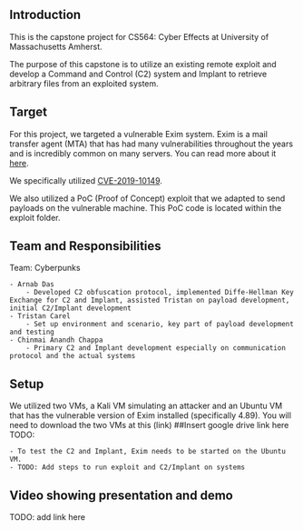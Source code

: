 
## Introduction
This is the capstone project for CS564: Cyber Effects at University of Massachusetts Amherst. 

The purpose of this capstone is to utilize an existing remote exploit and develop a Command and Control (C2) system and Implant to retrieve arbitrary files from an exploited system.

## Target
For this project, we targeted a vulnerable Exim system. Exim is a mail transfer agent (MTA) that has had many vulnerabilities throughout the years and is incredibly common on many servers. You can read more about it [here](https://en.wikipedia.org/wiki/Exim).

We specifically utilized [CVE-2019-10149](https://nvd.nist.gov/vuln/detail/cve-2019-10149).
    
We also utilized a PoC (Proof of Concept) exploit that we adapted to send payloads on the vulnerable machine. This PoC code is located within the exploit folder.

## Team and Responsibilities
Team: Cyberpunks

    - Arnab Das 
        - Developed C2 obfuscation protocol, implemented Diffe-Hellman Key Exchange for C2 and Implant, assisted Tristan on payload development, initial C2/Implant development
    - Tristan Carel
        - Set up environment and scenario, key part of payload development and testing
    - Chinmai Anandh Chappa
        - Primary C2 and Implant development especially on communication protocol and the actual systems
## Setup
We utilized two VMs, a Kali VM simulating an attacker and an Ubuntu VM that has the vulnerable version of Exim installed (specifically 4.89).  You will need to download the two VMs at this (link)  ##Insert google drive link here TODO:

    - To test the C2 and Implant, Exim needs to be started on the Ubuntu VM.
    - TODO: Add steps to run exploit and C2/Implant on systems
    
## Video showing presentation and demo
TODO: add link here []()

